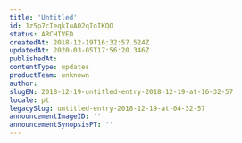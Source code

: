 ```yaml
---
title: 'Untitled'
id: 1z5p7cIeqkIuAO2qIoIKQO
status: ARCHIVED
createdAt: 2018-12-19T16:32:57.524Z
updatedAt: 2020-03-05T17:56:20.346Z
publishedAt: 
contentType: updates
productTeam: unknown
author: 
slugEN: 2018-12-19-untitled-entry-2018-12-19-at-16-32-57
locale: pt
legacySlug: untitled-entry-2018-12-19-at-04-32-57
announcementImageID: ''
announcementSynopsisPT: ''
---
```




